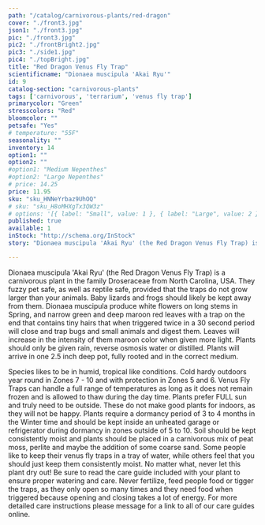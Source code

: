 ```yaml
---
path: "/catalog/carnivorous-plants/red-dragon"
cover: "./front3.jpg"
json1: "./front3.jpg"
pic: "./front3.jpg"
pic2: "./frontBright2.jpg"
pic3: "./side1.jpg"
pic4: "./topBright.jpg"
title: "Red Dragon Venus Fly Trap"
scientificname: "Dionaea muscipula 'Akai Ryu'"
id: 9 
catalog-section: "carnivorous-plants"
tags: ['carnivorous', 'terrarium', 'venus fly trap']
primarycolor: "Green"
stresscolors: "Red"
bloomcolor: ""
petsafe: "Yes"
# temperature: "55F"
seasonality: ""
inventory: 14
option1: ""
option2: ""
#option1: "Medium Nepenthes"
#option2: "Large Nepenthes"
# price: 14.25
price: 11.95
sku: "sku_HNNeYrbaz9UhOQ"
# sku: "sku_H8oMHXgTx3QW3z"
# options: '[{ label: "Small", value: 1 }, { label: "Large", value: 2 }]'
published: true
available: 1
inStock: "http://schema.org/InStock"
story: "Dionaea muscipula 'Akai Ryu' (the Red Dragon Venus Fly Trap) is a carnivorous plant in the family Droseraceae from North Carolina, USA."

---
```

Dionaea muscipula 'Akai Ryu' (the Red Dragon Venus Fly Trap) is a carnivorous plant in the family Droseraceae from North Carolina, USA. They fuzzy pet safe, as well as reptile safe, provided that the traps do not grow larger than your animals. Baby lizards and frogs should likely be kept away from them. Dionaea muscipula produce white flowers on long stems in Spring, and narrow green and deep maroon red leaves with a trap on the end that contains tiny hairs that when triggered twice in a 30 second period will close and trap bugs and small animals and digest them. Leaves will increase in the intensity of them maroon color when given more light. Plants should only be given rain, reverse osmosis water or distilled. Plants will arrive in one 2.5 inch deep pot, fully rooted and in the correct medium.

Species likes to be in humid, tropical like conditions. Cold hardy outdoors year round in Zones 7 - 10 and with protection in Zones 5 and 6. Venus Fly Traps can handle a full range of temperatures as long as it does not remain frozen and is allowed to thaw during the day time. Plants prefer FULL sun and truly need to be outside. These do not make good plants for indoors, as they will not be happy. Plants require a dormancy period of 3 to 4 months in the Winter time and should be kept inside an unheated garage or refrigerator during dormancy in zones outside of 5 to 10. Soil should be kept consistently moist and plants should be placed in a carnivorous mix of peat moss, perlite and maybe the addition of some coarse sand. Some people like to keep their venus fly traps in a tray of water, while others feel that you should just keep them consistently moist. No matter what, never let this plant dry out! Be sure to read the care guide included with your plant to ensure proper watering and care. Never fertilize, feed people food or tigger the traps, as they only open so many times and they need food when triggered because opening and closing takes a lot of energy. For more detailed care instructions please message for a link to all of our care guides online.
